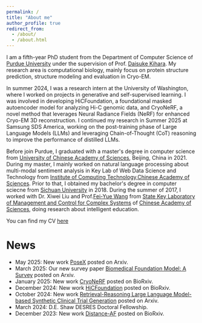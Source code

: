 ```yaml
---
permalink: /
title: "About me"
author_profile: true
redirect_from: 
  - /about/
  - /about.html
---
```


I am a fifth-year PhD student from the Department of Computer Science of [Purdue University](https://www.purdue.edu/) under the supervision of Prof. [Daisuke Kihara](https://kiharalab.org/). My research area is computational biology, mainly focus on protein structure prediction, structure modeling and evaluation in Cryo-EM. 

In summer 2024, I was a research intern at the University of Washington, where I worked on projects in generative and self-supervised learning. I was involved in developing HiCFoundation, a foundational masked autoencoder model for analyzing Hi-C genomic data, and CryoNeRF, a novel method that leverages Neural Radiance Fields (NeRF) for enhanced Cryo-EM 3D reconstruction. I continued my research in Summer 2025 at Samsung SDS America, working on the post-training phase of Large Language Models (LLMs) and leveraging Chain-of-Thought (CoT) reasoning to improve the performance of distilled LLMs.

Before join Purdue, I graduated with a master's degree in computer science from [University of Chinese Academy of Sciences](https://english.ucas.ac.cn/), Beijing, China in 2021. During my master, I mainly worked on natural language processing about multi-modal sentiment analysis in Key Lab of Web Data Science and Technology from [Institute of Computing Technology,Chinese Academy of Sciences](http://english.ict.cas.cn/). Prior to that, I obtained my bachelor's degree in computer sciecne from [Sichuan University](https://en.scu.edu.cn/) in 2018. During the summer of 2017, I worked with Dr. Xiwei Liu and Prof.[Fei-Yue Wang](http://people.ucas.ac.cn/~wangfeiyue?language=en) from [State Key Laboratory of Management and Control for Complex Systems](http://www.compsys.ia.ac.cn/EN/index.html) of [Chinese Academy of Sciences](https://english.cas.cn/), doing research about intelligent education.

You can find my CV [here](../assets/Yuanyuan_CV_2025-1004.pdf)

News
======
 - May 2025: New work [PoseX](https://arxiv.org/pdf/2505.01700) posted on Arxiv.
 - March 2025: Our new survey paper [Biomedical Foundation Model: A Survey](https://arxiv.org/pdf/2503.02104) posted on Arxiv.
 - January 2025: New work [CryoNeRF](https://www.biorxiv.org/content/10.1101/2025.01.10.632460v1.full.pdf) posted on BioRxiv.
 - December 2024: New work [HiCFoundation](https://www.biorxiv.org/content/10.1101/2024.12.16.628821v1.full) posted on BioRxiv.
 - October 2024: New work [Retrieval-Reasoning Large Language Model-based Synthetic Clinical Trial Generation](https://arxiv.org/pdf/2410.12476?) posted on Arxiv.
 - March 2024: D.E. Shaw DESRES Doctoral Fellowship.
 - December 2023: New work [Distance-AF](https://www.biorxiv.org/content/10.1101/2023.12.01.569498v1) posted on BioRxiv.
